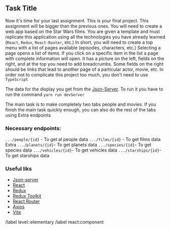 ## Task Title

Now it's time for your last assignment. This is your final project. This assignment will be bigger than the previous ones. You will need to create a web app based on the Star Wars films.
You are given a template and must replicate this application using all the technologies you have already learned (`React`, `Redux`, `React-Router`, etc.)
In short, you will need to create a top menu with a list of pages available (episodes, characters, etc.) Selecting a page opens a list of items. If you click on a specific item in the list a page with complete information will open. It has a picture on the left, fields on the right, and at the top you need to add breadcrumbs. Some fields on the right should be links that lead to another page of a particular actor, movie, etc.
In order not to complicate this project too much, you don't need to use `TypeScript`

The data for the display you get from the [Json-Server](https://github.com/typicode/json-server). To run it you have to run the command `yarn run devServer`

The main task is to make completely two tabs people and movies. If you finish the main task quickly enough, you can also do the rest of the tabs using Extra endpoints

### Necessary endpoints:

`.../people/{id}` - To get al people data
`.../films/{id}` - To get films data
Extra
`.../planets/{id}`- To get planets data
`.../species/{id}`- To get species data
`.../vehicles/{id}`- To get vehicles data
`.../starships/{id}`- To get starships data

### Useful liks

- [Json-server](https://github.com/typicode/json-server)
- [React](https://ru.legacy.reactjs.org/)
- [Redux](https://redux.js.org/)
- [Redux Toolkit](https://redux-toolkit.js.org/)
- [React Router](https://reactrouter.com/en/main)
- [Axios](https://axios-http.com/docs/intro)
- [Vite](https://vitejs.dev/guide/)

/label level::elementary
/label react:component

